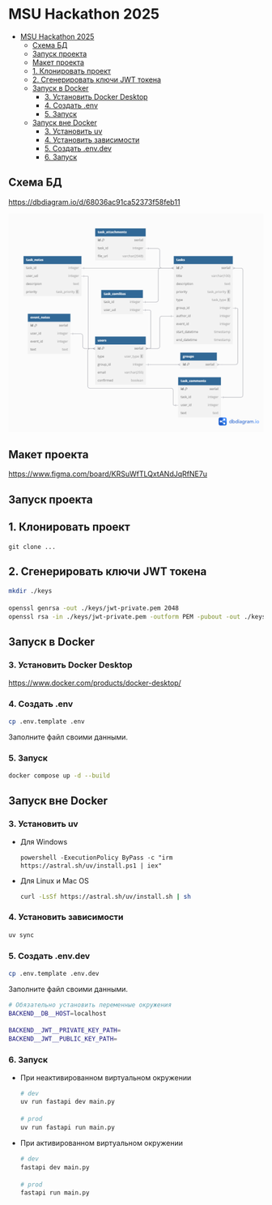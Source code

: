 # MSU Hackathon 2025

- [MSU Hackathon 2025](#msu-hackathon-2025)
  - [Схема БД](#схема-бд)
  - [Запуск проекта](#запуск-проекта)
  - [Макет проекта](#макет-проекта)
  - [1. Клонировать проект](#1-клонировать-проект)
  - [2. Сгенерировать ключи JWT токена](#2-сгенерировать-ключи-jwt-токена)
  - [Запуск в Docker](#запуск-в-docker)
    - [3. Установить Docker Desktop](#3-установить-docker-desktop)
    - [4. Создать .env](#4-создать-env)
    - [5. Запуск](#5-запуск)
  - [Запуск вне Docker](#запуск-вне-docker)
    - [3. Установить uv](#3-установить-uv)
    - [4. Установить зависимости](#4-установить-зависимости)
    - [5. Создать .env.dev](#5-создать-envdev)
    - [6. Запуск](#6-запуск)

## Схема БД

<https://dbdiagram.io/d/68036ac91ca52373f58feb11>

![ER.png](ER.png)

## Макет проекта

<https://www.figma.com/board/KRSuWfTLQxtANdJqRfNE7u>


## Запуск проекта

## 1. Клонировать проект

```bach
git clone ...
```

## 2. Сгенерировать ключи JWT токена

```bash
mkdir ./keys

openssl genrsa -out ./keys/jwt-private.pem 2048
openssl rsa -in ./keys/jwt-private.pem -outform PEM -pubout -out ./keys/jwt-public.pem
```

## Запуск в Docker

### 3. Установить Docker Desktop

<https://www.docker.com/products/docker-desktop/>

### 4. Создать .env

```bash
cp .env.template .env
```

Заполните файл своими данными.

### 5. Запуск

```bash
docker compose up -d --build
```

## Запуск вне Docker

### 3. Установить uv

- Для Windows

  ```shell
  powershell -ExecutionPolicy ByPass -c "irm https://astral.sh/uv/install.ps1 | iex"
  ```

- Для Linux и Mac OS

  ```bash
  curl -LsSf https://astral.sh/uv/install.sh | sh
  ```

### 4. Установить зависимости

```bash
uv sync
```

### 5. Создать .env.dev

```bash
cp .env.template .env.dev
```

Заполните файл своими данными.

```bash
# Обязательно установить переменные окружения
BACKEND__DB__HOST=localhost

BACKEND__JWT__PRIVATE_KEY_PATH=
BACKEND__JWT__PUBLIC_KEY_PATH=
```

### 6. Запуск

- При неактивированном виртуальном окружении

  ```bash
  # dev
  uv run fastapi dev main.py

  # prod
  uv run fastapi run main.py
  ```

- При активированном виртуальном окружении

  ```bash
  # dev
  fastapi dev main.py

  # prod
  fastapi run main.py
  ```
